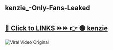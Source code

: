 
 ## kenzie_-Only-Fans-Leaked

# <h2><a href="https://clipsfans.com/kenzie_&ref=git">🔗 Click to LINKS ⏩⏩ 👉 🟢 kenzie  </a></h2>

<a href="https://clipsfans.com/kenzie_&ref=git" rel="nofollow" data-target="animated-image.originalLink"><img src="https://i.ibb.co.com/xMMVF88/686577567.gif" alt="Viral Video Original" style="max-width: 100%; display: inline-block;" data-target="animated-image.originalImage"></a>
